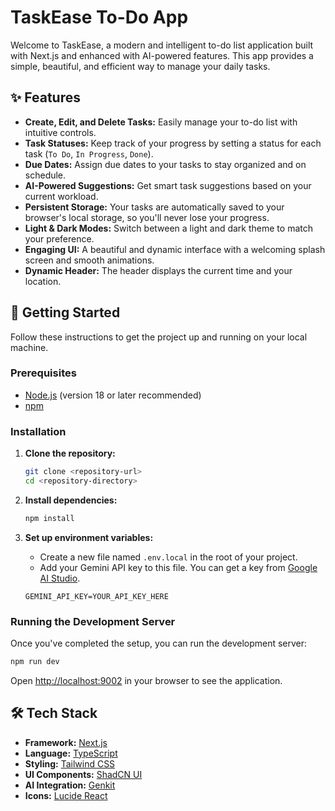 # TaskEase To-Do App

Welcome to TaskEase, a modern and intelligent to-do list application built with Next.js and enhanced with AI-powered features. This app provides a simple, beautiful, and efficient way to manage your daily tasks.

## ✨ Features

- **Create, Edit, and Delete Tasks:** Easily manage your to-do list with intuitive controls.
- **Task Statuses:** Keep track of your progress by setting a status for each task (`To Do`, `In Progress`, `Done`).
- **Due Dates:** Assign due dates to your tasks to stay organized and on schedule.
- **AI-Powered Suggestions:** Get smart task suggestions based on your current workload.
- **Persistent Storage:** Your tasks are automatically saved to your browser's local storage, so you'll never lose your progress.
- **Light & Dark Modes:** Switch between a light and dark theme to match your preference.
- **Engaging UI:** A beautiful and dynamic interface with a welcoming splash screen and smooth animations.
- **Dynamic Header:** The header displays the current time and your location.

## 🚀 Getting Started

Follow these instructions to get the project up and running on your local machine.

### Prerequisites

- [Node.js](https://nodejs.org/) (version 18 or later recommended)
- [npm](https://www.npmjs.com/)

### Installation

1.  **Clone the repository:**
    ```bash
    git clone <repository-url>
    cd <repository-directory>
    ```

2.  **Install dependencies:**
    ```bash
    npm install
    ```

3.  **Set up environment variables:**
    - Create a new file named `.env.local` in the root of your project.
    - Add your Gemini API key to this file. You can get a key from [Google AI Studio](https://makersuite.google.com/).

    ```
    GEMINI_API_KEY=YOUR_API_KEY_HERE
    ```

### Running the Development Server

Once you've completed the setup, you can run the development server:

```bash
npm run dev
```

Open [http://localhost:9002](http://localhost:9002) in your browser to see the application.

## 🛠️ Tech Stack

- **Framework:** [Next.js](https://nextjs.org/)
- **Language:** [TypeScript](https://www.typescriptlang.org/)
- **Styling:** [Tailwind CSS](https://tailwindcss.com/)
- **UI Components:** [ShadCN UI](https://ui.shadcn.com/)
- **AI Integration:** [Genkit](https://firebase.google.com/docs/genkit)
- **Icons:** [Lucide React](https://lucide.dev/guide/packages/lucide-react)
